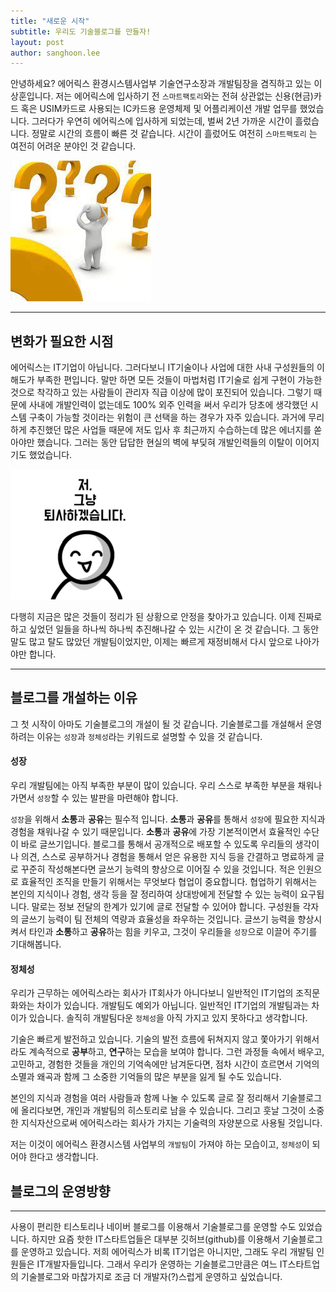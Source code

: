 ```yaml
---
title: "새로운 시작"
subtitle: 우리도 기술블로그를 만들자!
layout: post
author: sanghoon.lee
---
```


안녕하세요? 에어릭스 환경시스템사업부 기술연구소장과 개발팀장을 겸직하고 있는 이상훈입니다. 저는 에어릭스에 입사하기 전 `스마트팩토리`와는 전혀 
상관없는 신용(현금)카드 혹은 USIM카드로 사용되는 IC카드용 운영체제 및 어플리케이션 개발 업무를 했었습니다. 그러다가 우연히 에어릭스에 입사하게 되었는데, 
벌써 2년 가까운 시간이 흘렀습니다. 정말로 시간의 흐름이 빠른 것 같습니다. 시간이 흘렀어도 여전히 `스마트팩토리` 는 여전히 어려운 분야인 것 같습니다. 

![Image Alt 어려움](/img/posts/starting_00.png)

---

## 변화가 필요한 시점 ##

에어릭스는 IT기업이 아닙니다. 그러다보니 IT기술이나 사업에 대한 사내 구성원들의 이해도가 부족한 편입니다. 말만 하면 모든 것들이 마법처럼 IT기술로
쉽게 구현이 가능한 것으로 착각하고 있는 사람들이 관리자 직급 이상에 많이 포진되어 있습니다. 그렇기 때문에 사내에 개발인력이 없는데도 100% 외주 인력을 
써서 우리가 당초에 생각했던 시스템 구축이 가능할 것이라는 위험이 큰 선택을 하는 경우가 자주 있습니다. 과거에 무리하게 추진했던 많은 사업들 때문에 저도
입사 후 최근까지 수습하는데 많은 에너지를 쏟아야만 했습니다. 그러는 동안 답답한 현실의 벽에 부딪혀 개발인력들의 이탈이 이어지기도 했었습니다.   

![Image Alt 인력이탈](/img/posts/starting_01.png)

다행히 지금은 많은 것들이 정리가 된 상황으로 안정을 찾아가고 있습니다. 이제 진짜로 하고 싶었던 일들을 하나씩 하나씩 추진해나갈 수 있는 시간이 온 것 
같습니다. 그 동안 말도 많고 탈도 많았던 개발팀이었지만, 이제는 빠르게 재정비해서 다시 앞으로 나아가야만 합니다.

---

## 블로그를 개설하는 이유 ##

그 첫 시작이 아마도 기술블로그의 개설이 될 것 같습니다. 기술블로그를 개설해서 운영하려는 이유는 `성장`과 `정체성`라는 키워드로
설명할 수 있을 것 같습니다.

#### 성장 ####

우리 개발팀에는 아직 부족한 부분이 많이 있습니다. 우리 스스로 부족한 부분을 채워나가면서 `성장`할 수 있는 발판을 마련해야 합니다.

 `성장`을 위해서 **소통**과 **공유**는 필수적 입니다. **소통**과 **공유**를 통해서 `성장`에 필요한 지식과 경험을 채워나갈 수
있기 때문입니다. **소통**과 **공유**에 가장 기본적이면서 효율적인 수단이 바로 글쓰기입니다. 블로그를 통해서 공개적으로 배포할
수 있도록 우리들의 생각이나 의견, 스스로 공부하거나 경험을 통해서 얻은 유용한 지식 등을 간결하고 명료하게 글로 꾸준히 작성해본다면 
글쓰기 능력의 향상으로 이어질 수 있을 것입니다. 적은 인원으로 효율적인 조직을 만들기 위해서는 무엇보다 협업이 중요합니다. 협업하기 위해서는 본인의 지식이나 경험, 생각 등을 잘 정리하여 
상대방에게 전달할 수 있는 능력이 요구됩니다. 말로는 정보 전달의 한계가 있기에 글로 전달할 수 있어야 합니다. 구성원들 각자의 글쓰기 능력이 팀 
전체의 역량과 효율성을 좌우하는 것입니다. 글쓰기 능력을 향상시켜서 타인과 **소통**하고 **공유**하는 힘을 키우고, 그것이 우리들을 `성장`으로
이끌어 주기를 기대해봅니다.

#### 정체성 ####

우리가 근무하는 에어릭스라는 회사가 IT회사가 아니다보니 일반적인 IT기업의 조직문화와는 차이가 있습니다. 개발팀도 예외가 아닙니다.
일반적인 IT기업의 개발팀과는 차이가 있습니다. 솔직히 개발팀다운 `정체성`을 아직 가지고 있지 못하다고 생각합니다.

기술은 빠르게 발전하고 있습니다. 기술의 발전 흐름에 뒤쳐지지 않고 쫓아가기 위해서라도 계속적으로 **공부**하고, **연구**하는 모습을 보여야 합니다. 
그런 과정들 속에서 배우고, 고민하고, 경험한 것들을 개인의 기억속에만 남겨둔다면, 점차 시간이 흐르면서 기억의 소멸과 왜곡과 함께 그 소중한
기억들의 많은 부분을 잃게 될 수도 있습니다. 

본인의 지식과 경험을 여러 사람들과 함께 나눌 수 있도록 글로 잘 정리해서 기술블로그에 올리다보면, 개인과 개발팀의 히스토리로 남을 수 있습니다.
그리고 훗날 그것이 소중한 지식자산으로써 에어릭스라는 회사가 가지는 기술력의 자양분으로 사용될 것입니다.
 
저는 이것이 에어릭스 환경시스템 사업부의 `개발팀`이 가져야 하는 모습이고, `정체성`이 되어야 한다고 생각합니다. 

## 블로그의 운영방향 ##

---

사용이 편리한 티스토리나 네이버 블로그를 이용해서 기술블로그를 운영할 수도 있었습니다. 하지만 요즘 핫한 IT스타트업들은 대부분 깃허브(github)를 이용해서 기술블로그를 운영하고 있습니다. 저희 에어릭스가 비록 IT기업은 아니지만, 그래도 우리 개발팀 인원들은 IT개발자들입니다. 그래서 우리가 운영하는 기술블로그만큼은
여느 IT스타트업의 기술블로그와 마찮가지로 조금 더 개발자(?)스럽게 운영하고 싶었습니다. 